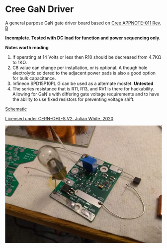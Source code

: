 # Cree GaN Driver
A general purpose GaN gate driver board based on [Cree APPNOTE-011 Rev. B](https://github.com/kf4mot/Cree_GaN_Driver/blob/master/docs/gan_hemt_biasing_circuit_with_temperature_compensation.pdf)

**Incomplete. Tested with DC load for function and power sequencing only.**

**Notes worth reading**

1. If operating at 14 Volts or less then R10 should be decreased from 4.7KΩ to 1KΩ.
1. C8 value can change per installation, or is optional. A though hole electrolytic soldered to the adjacent power pads is also a good option for bulk capacitance.
1. Infineon SPD15P10PL G can be used as a alternate mosfet. **Untested**
1. The series resistance that is R11, R13, and RV1 is there for hackability. Allowing for GaN's with differing gate voltage requirements and to have the ability to use fixed resistors for preventing voltage shift.

   

[Schematic](https://github.com/kf4mot/Cree_GaN_Driver/blob/master/hardware/Cree_GaN_Driver.pdf)

[Licensed under CERN-OHL-S V2. Julian White, 2020](https://www.ohwr.org/project/cernohl/wikis/home)

![First!](https://github.com/kf4mot/Cree_GaN_Driver/blob/master/images/first-board.jpg "First Board")
